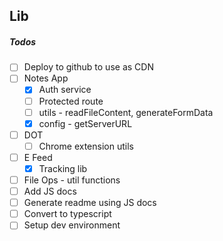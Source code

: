 ## Lib

##### Todos

- [ ] Deploy to github to use as CDN
- [ ] Notes App
  - [x] Auth service
  - [ ] Protected route
  - [ ] utils - readFileContent, generateFormData
  - [x] config - getServerURL
- [ ] DOT
  - [ ] Chrome extension utils
- [ ] E Feed
  - [x] Tracking lib
- [ ] File Ops - util functions
- [ ] Add JS docs
- [ ] Generate readme using JS docs
- [ ] Convert to typescript
- [ ] Setup dev environment

